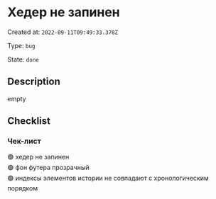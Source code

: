 # Хедер не запинен

Created at: `2022-09-11T09:49:33.378Z`

Type: `bug`

State: `done`

## Description
empty

## Checklist
### Чек-лист
🟢 хедер не запинен\
🟢 фон футера прозрачный\
🟢 индексы элементов истории не совпадают с хронологическим порядком
